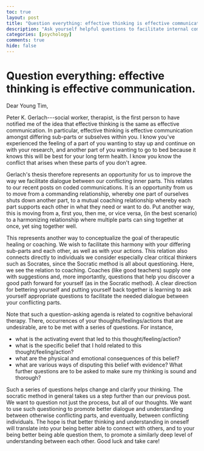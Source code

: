 ```yaml
---
toc: true
layout: post
title: "Question everything: effective thinking is effective communication."
description: "Ask yourself helpful questions to facilitate internal communication and effective thinking."
categories: [psychology]
comments: true
hide: false
---
```


# Question everything: effective thinking is effective communication.

Dear Young Tim,

Peter K. Gerlach---social worker, therapist,
is the first person to have notified me of the idea that
effective thinking is the same as effective communication.
In particular, effective thinking is effective communication amongst
differing sub-parts or subselves within you.
I know you've experienced the feeling of a part of you
wanting to stay up and continue on with your research, and
another part of you wanting to go to bed because it knows this will be best for
your long term health.
I know you know the conflict that arises when these parts of you don't agree.

Gerlach's thesis therefore represents an opportunity for us to improve
the way we facilitate dialogue between our conflicting inner parts.
This relates to our recent posts on coded communications.
It is an opportunity from us to move from a commanding relationship,
whereby one part of ourselves shuts down another part,
to a mutual coaching relationship whereby each part supports each other in what
they need or want to do.
Put another way, this is moving from a,
first you, then me, or vice versa, (in the best scenario)
to a harmonizing relationship where multiple parts can sing together at once,
yet sing together well.

This represents another way to conceptualize the goal of
therapeutic healing or coaching.
We wish to facilitate this harmony with your differing sub-parts and
each other, as well as with your actions.
This relation also connects directly to individuals we consider especially
clear critical thinkers such as Socrates,
since the Socratic method is all about questioning.
Here, we see the relation to coaching.
Coaches (like good teachers) supply one with suggestions and,
more importantly, questions that
help you discover a good path forward for yourself (as in the Socratic method).
A clear direction for bettering yourself and putting yourself back together
is learning to ask yourself appropriate questions
to facilitate the needed dialogue between your conflicting  parts.

Note that such a question-asking agenda is related to
cognitive behavioral therapy.
There, occurrences of your thoughts/feelings/actions that are undesirable,
are to be met with a series of questions.
For instance,
- what is the activating event that led to this thought/feeling/action?
- what is the specific belief that I hold related to this thought/feeling/action?
- what are the physical and emotional consequences of this belief?
- what are various ways of disputing this belief with evidence?
  What further questions are to be asked to make sure my thinking is sound
  and thorough?

Such a series of questions helps change and clarify your thinking.
The socratic method in general takes us a step further than our previous post.
We want to question not just the process, but all of our thoughts.
We want to use such questioning to promote better dialogue and understanding
between otherwise conflicting parts, and eventually,
between conflicting individuals.
The hope is that better thinking and understanding in oneself will translate
into your being better able to connect with others,
and to your being better being able question them,
to promote a similarly deep level of understanding between each other.
Good luck and take care!
